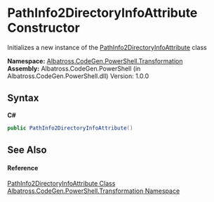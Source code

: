 # PathInfo2DirectoryInfoAttribute Constructor 
 

Initializes a new instance of the <a href="T_Albatross_CodeGen_PowerShell_Transformation_PathInfo2DirectoryInfoAttribute.md">PathInfo2DirectoryInfoAttribute</a> class

**Namespace:**&nbsp;<a href="N_Albatross_CodeGen_PowerShell_Transformation.md">Albatross.CodeGen.PowerShell.Transformation</a><br />**Assembly:**&nbsp;Albatross.CodeGen.PowerShell (in Albatross.CodeGen.PowerShell.dll) Version: 1.0.0

## Syntax

**C#**<br />
``` C#
public PathInfo2DirectoryInfoAttribute()
```


## See Also


#### Reference
<a href="T_Albatross_CodeGen_PowerShell_Transformation_PathInfo2DirectoryInfoAttribute.md">PathInfo2DirectoryInfoAttribute Class</a><br /><a href="N_Albatross_CodeGen_PowerShell_Transformation.md">Albatross.CodeGen.PowerShell.Transformation Namespace</a><br />